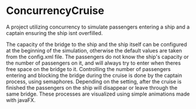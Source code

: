 # ConcurrencyCruise
A project utilizing concurrency to simulate passengers entering a ship and a captain ensuring the ship isnt overfilled.

The capacity of the bridge to the ship and the ship itself can be configured at the beginning of the simulation, otherwise the default values are taken from the config.xml file.
The passengers do not know the ship's capacity or the number of passengers on it, and will always try to enter when theres free space on the bridge to it.
Controlling the number of passengers entering and blocking the bridge during the cruise is done by the captain process, using semaphores.
Depending on the setting, after the cruise is finished the passengers on the ship will disappear or leave through the same bridge.
These processes are visualized using simple animations made with javaFX.
